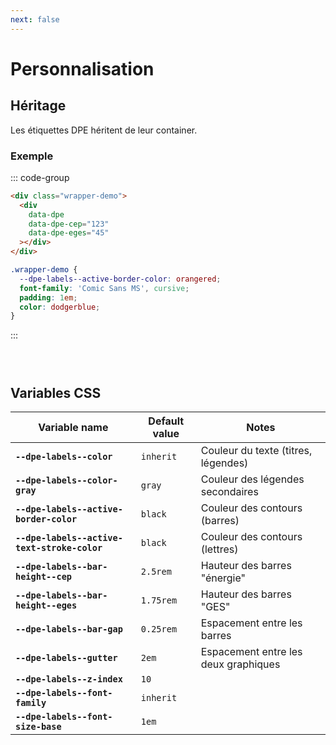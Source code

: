 ```yaml
---
next: false
---
```


<script setup>
  import { onMounted } from 'vue';
  
  onMounted(() => {
    import('../../lib').then(({ dpeLabels }) => {
        dpeLabels();
    })
  });
</script>

# Personnalisation

## Héritage

Les étiquettes DPE héritent de leur container.

### Exemple

::: code-group
```html
<div class="wrapper-demo">
  <div
    data-dpe
    data-dpe-cep="123"
    data-dpe-eges="45"
  ></div>
</div>
```
```css
.wrapper-demo {
  --dpe-labels--active-border-color: orangered;
  font-family: 'Comic Sans MS', cursive;
  padding: 1em;
  color: dodgerblue;
}
```
:::

<HtmlExampleBlock>
    <div class="wrapper-demo">
        <div
            data-dpe
            data-dpe-cep="123"
            data-dpe-eges="45"
        ></div>
    </div>
</HtmlExampleBlock>

<style>
  .wrapper-demo {
    --dpe-labels--active-border-color: orangered;
    font-family: 'Comic Sans MS', cursive;
    padding: 1em;
    color: dodgerblue;
  }
</style>



## Variables CSS

| Variable name                                | Default value | Notes                                |
|----------------------------------------------|---------------|--------------------------------------|
| **`--dpe-labels--color`**                    | `inherit`     | Couleur du texte (titres, légendes)  |
| **`--dpe-labels--color-gray`**               | `gray`        | Couleur des légendes secondaires     |
| **`--dpe-labels--active-border-color`**      | `black`       | Couleur des contours (barres)        |
| **`--dpe-labels--active-text-stroke-color`** | `black`       | Couleur des contours (lettres)       |
| **`--dpe-labels--bar-height--cep`**          | `2.5rem`      | Hauteur des barres "énergie"         |
| **`--dpe-labels--bar-height--eges`**         | `1.75rem`     | Hauteur des barres "GES"             |
| **`--dpe-labels--bar-gap`**                  | `0.25rem`     | Espacement entre les barres          |
| **`--dpe-labels--gutter`**                   | `2em`         | Espacement entre les deux graphiques |
| **`--dpe-labels--z-index`**                  | `10`          |                                      |
| **`--dpe-labels--font-family`**              | `inherit`     |                                      |
| **`--dpe-labels--font-size-base`**           | `1em`         |                                      |
